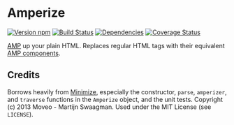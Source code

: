 # Amperize

[![Version npm][version]](http://browsenpm.org/package/amperize)
[![Build Status][build]](https://travis-ci.org/jbhannah/amperize)
[![Dependencies][david]](https://david-dm.org/jbhannah/amperize)
[![Coverage Status][cover]](https://coveralls.io/r/jbhannah/amperize?branch=master)

[version]: http://img.shields.io/npm/v/amperize.svg?style=flat
[build]: http://img.shields.io/travis/jbhannah/amperize/master.svg?style=flat
[david]: https://img.shields.io/david/jbhannah/amperize.svg?style=flat
[cover]: http://img.shields.io/coveralls/jbhannah/amperize/master.svg?style=flat

[AMP][] up your plain HTML. Replaces regular HTML tags with their equivalent
[AMP components][].

[AMP]: https://github.com/ampproject/amphtml
[AMP components]: https://github.com/ampproject/amphtml/blob/master/spec/amp-html-components.md

## Credits

Borrows heavily from [Minimize][], especially the constructor, `parse`,
`amperizer`, and `traverse` functions in the `Amperize` object, and the unit
tests. Copyright (c) 2013 Moveo - Martijn Swaagman. Used under the MIT License
(see `LICENSE`).

[Minimize]: https://github.com/Swaagie/minimize
